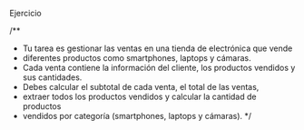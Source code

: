 Ejercicio

/**
 * Tu tarea es gestionar las ventas en una tienda de electrónica que vende 
 * diferentes productos como smartphones, laptops y cámaras. 
 * Cada venta contiene la información del cliente, los productos vendidos y sus cantidades.
 * Debes calcular el subtotal de cada venta, el total de las ventas, 
 * extraer todos los productos vendidos y calcular la cantidad de productos 
 * vendidos por categoría (smartphones, laptops y cámaras).
 */
